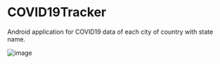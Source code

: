 # COVID19Tracker

Android application for COVID19 data of each city of country with state name.

![image](https://user-images.githubusercontent.com/84095538/131371070-23b902e1-a663-468b-bd97-ac1fde50ac1b.png)

